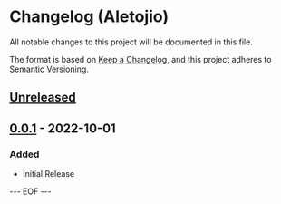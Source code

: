# Changelog (Aletojio)
All notable changes to this project will be documented in this file.

The format is based on [Keep a Changelog](https://keepachangelog.com/en/1.0.0/),
and this project adheres to [Semantic Versioning](https://semver.org/spec/v2.0.0.html).


## [Unreleased]


## [0.0.1] - 2022-10-01

### Added
- Initial Release


[Unreleased]: https://github.com/olyutorskii/Aletojio/compare/v0.0.1...HEAD
[0.0.1]: https://github.com/olyutorskii/Aletojio/releases/tag/v0.0.1


--- EOF ---
